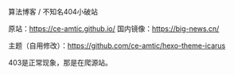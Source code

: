 算法博客 / 不知名404小破站

原站：https://ce-amtic.github.io/
国内镜像：https://big-news.cn/

主题（自用修改）：https://github.com/ce-amtic/hexo-theme-icarus

403是正常现象，那是在爬源站。